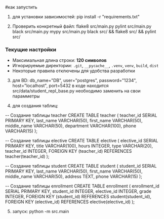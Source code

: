 #как запустить

1. для установки зависимостей: 
pip install -r "requirements.txt"

2. Проверить конкретный файл:
flake8 src/main.py
pylint src/main.py
black src/main.py
mypy src/main.py
black src/ && flake8 src/ && pylint src/

### Текущие настройки

- Максимальная длина строки: **120 символов**
- Игнорируемые директории: `.git`, `__pycache__`, `.venv`, `venv`, `build`, `dist`
- Некоторые правила отключены для удобства разработки

3. для BD: 
db_name="DB", user="postgres", password="1234", host="localhost", port=5432
в коде находится src/data/student_repl_base.py
необходимо заменить на свои парамметры

4. для создания таблиц: 

-- Создание таблицы teacher
CREATE TABLE teacher (
    teacher_id SERIAL PRIMARY KEY,
    last_name VARCHAR(50),
    first_name VARCHAR(50),
    middle_name VARCHAR(50),
    department VARCHAR(100),
    phone VARCHAR(15)
);

-- Создание таблицы elective
CREATE TABLE elective (
    elective_id SERIAL PRIMARY KEY,
    title VARCHAR(100),
    hours INTEGER,
    type VARCHAR(20),
    teacher_id INTEGER,
    FOREIGN KEY (teacher_id) REFERENCES teacher(teacher_id)
);

-- Создание таблицы student
CREATE TABLE student (
    student_id SERIAL PRIMARY KEY,
    last_name VARCHAR(50),
    first_name VARCHAR(50),
    middle_name VARCHAR(50),
    address TEXT,
    phone VARCHAR(15)
);

-- Создание таблицы enrollment
CREATE TABLE enrollment (
    enrollment_id SERIAL PRIMARY KEY,
    student_id INTEGER,
    elective_id INTEGER,
    grade INTEGER,
    FOREIGN KEY (student_id) REFERENCES student(student_id),
    FOREIGN KEY (elective_id) REFERENCES elective(elective_id)
);

5. запуск: 
python -m src.main

